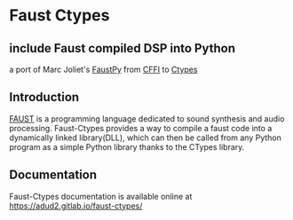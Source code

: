 # Faust Ctypes

## include Faust compiled DSP into Python

a port of Marc Joliet's [FaustPy](https://github.com/marcecj/faust_python) from
[CFFI](https://cffi.readthedocs.org/) to
[Ctypes](https://docs.python.org/3/library/ctypes.html)

## Introduction

[FAUST](https://faust.grame.fr/) is a programming language dedicated to sound
synthesis and audio processing. Faust-Ctypes provides a way to compile a faust
code into a dynamically linked library(DLL), which can then be called from any
Python program as a simple Python library thanks to the CTypes library.

## Documentation

Faust-Ctypes documentation is available online at https://adud2.gitlab.io/faust-ctypes/

